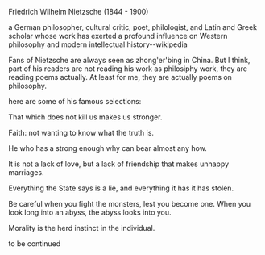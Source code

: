 Friedrich Wilhelm Nietzsche (1844 - 1900)

a German philosopher, cultural critic, poet, philologist, and Latin and Greek scholar whose work has exerted a profound influence on Western philosophy and modern intellectual history--wikipedia

Fans of Nietzsche are always seen as zhong'er'bing in China. But I think, part of his readers are not reading his work as philosiphy work, they are reading poems actually. At least for me, they are actually poems on philosophy.

here are some of his famous selections:


That which does not kill us makes us stronger.

Faith: not wanting to know what the truth is.

He who has a strong enough why can bear almost any how.

It is not a lack of love, but a lack of friendship that makes unhappy marriages. 

Everything the State says is a lie, and everything it has it has stolen.

Be careful when you fight the monsters, lest you become one.
When you look long into an abyss, the abyss looks into you.

Morality is the herd instinct in the individual.


to be continued
